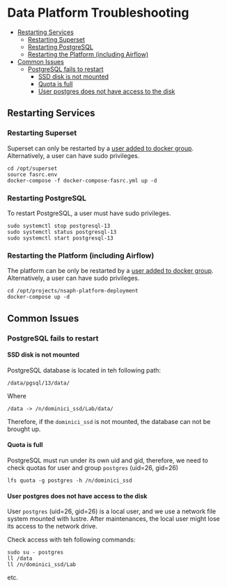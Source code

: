 # Data Platform Troubleshooting

<!-- toc -->

- [Restarting Services](#restarting-services)
  * [Restarting Superset](#restarting-superset)
  * [Restarting PostgreSQL](#restarting-postgresql)
  * [Restarting the Platform (including Airflow)](#restarting-the-platform-including-airflow)
- [Common Issues](#common-issues)
  * [PostgreSQL fails to restart](#postgresql-fails-to-restart)
    + [SSD disk is not mounted](#ssd-disk-is-not-mounted)
    + [Quota is full](#quota-is-full)
    + [User postgres does not have access to the disk](#user-postgres-does-not-have-access-to-the-disk)

<!-- tocstop -->

## Restarting Services

### Restarting Superset

Superset can only be restarted by a 
[user added to docker group](https://www.thegeekdiary.com/run-docker-as-a-non-root-user/). 
Alternatively, a user can have sudo privileges.

    cd /opt/superset
    source fasrc.env
    docker-compose -f docker-compose-fasrc.yml up -d

### Restarting PostgreSQL

To restart PostgreSQL, a user must have sudo privileges.

    sudo systemctl stop postgresql-13
    sudo systemctl status postgresql-13
    sudo systemctl start postgresql-13

### Restarting the Platform (including Airflow)

The platform can be only be restarted by a 
[user added to docker group](https://www.thegeekdiary.com/run-docker-as-a-non-root-user/). 
Alternatively, a user can have sudo privileges.

    cd /opt/projects/nsaph-platform-deployment
    docker-compose up -d

## Common Issues

### PostgreSQL fails to restart

#### SSD disk is not mounted

PostgreSQL database is located in teh following path:

    /data/pgsql/13/data/

Where 

    /data -> /n/dominici_ssd/Lab/data/

Therefore, if the `dominici_ssd` is not mounted, the database can 
not be brought up.

#### Quota is full

PostgreSQL must run under its own uid and gid, therefore, we 
need to check quotas for user and group `postgres` (uid=26, gid=26)

    lfs quota -g postgres -h /n/dominici_ssd

#### User postgres does not have access to the disk

User `postgres` (uid=26, gid=26) is a local user, and we use
a network file system mounted with lustre. After maintenances,
the local user might lose its access to the network drive.

Check access with teh following commands:

    sudo su - postgres
    ll /data
    ll /n/dominici_ssd/Lab

etc.
